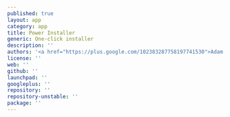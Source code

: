 ```yaml
---
published: true
layout: app
category: app
title: Power Installer
generic: One-click installer
description: ''
authors: '<a href="https://plus.google.com/102383287758197741530">Adam Bieńkowski</a>'
license: ''
web: ''
github: ''
launchpad: ''
googleplus: ''
repository: ''
repository-unstable: ''
package: ''
---
```

